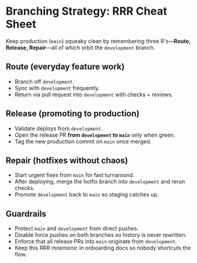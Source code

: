 # Branching Strategy: RRR Cheat Sheet

Keep production (`main`) squeaky clean by remembering three R's—**Route, Release,
Repair**—all of which orbit the `development` branch.

## Route (everyday feature work)
- Branch off `development`.
- Sync with `development` frequently.
- Return via pull request into `development` with checks + reviews.

## Release (promoting to production)
- Validate deploys from `development`.
- Open the release PR **from `development` to `main`** only when green.
- Tag the new production commit on `main` once merged.

## Repair (hotfixes without chaos)
- Start urgent fixes from `main` for fast turnaround.
- After deploying, merge the hotfix branch into `development` and rerun checks.
- Promote `development` back to `main` so staging catches up.

## Guardrails
- Protect `main` and `development` from direct pushes.
- Disable force pushes on both branches so history is never rewritten.
- Enforce that all release PRs into `main` originate from `development`.
- Keep this RRR mnemonic in onboarding docs so nobody shortcuts the flow.
